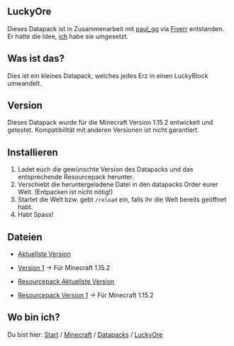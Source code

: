 ## LuckyOre

Dieses Datapack ist in Zusammenarbeit mit [paul_gg](https://www.fiverr.com/paul_gg) via [Fiverr](https://www.fiverr.com/rafaelurben/make-you-a-minecraft-datapack) entstanden.
Er hatte die Idee, [ich](https://fiverr.com/rafaelurben) habe sie umgesetzt.

## Was ist das?

Dies ist ein kleines Datapack, welches jedes Erz in einen LuckyBlock umwandelt.

## Version

Dieses Datapack wurde für die Minecraft Version 1.15.2 entwickelt und getestet. Kompatibilität mit anderen Versionen ist nicht garantiert.


## Installieren

1. Ladet euch die gewünschte Version des Datapacks und das entsprechende Resourcepack herunter.
2. Verschiebt die heruntergeladene Datei in den datapacks Order eurer Welt. (Entpacken ist nicht nötig!)
3. Startet die Welt bzw. gebt `/reload` ein, falls ihr die Welt bereits geöffnet habt.
4. Habt Spass!


## Dateien

- [Aktuellste Version](https://github.com/rafaelurben/mc-luckyore/raw/master/downloads/luckyore-v1.zip)
- [Version 1](https://github.com/rafaelurben/mc-luckyore/raw/master/downloads/luckyore-v1.zip) -> Für Minecraft 1.15.2

- [Resourcepack Aktuellste Version](https://github.com/rafaelurben/mc-luckyore/raw/master/downloads/luckyore-resources-v1.zip)
- [Resourcepack Version 1](https://github.com/rafaelurben/mc-luckyore/raw/master/downloads/luckyore-resources-v1.zip) -> Für Minecraft 1.15.2

## Wo bin ich?

Du bist hier: [Start](https://rafaelurben.github.io) / [Minecraft](https://rafaelurben.github.io/minecraft) / [Datapacks](https://rafaelurben.github.io/minecraft/datapacks) / [LuckyOre](https://rafaelurben.github.io/minecraft/datapacks/luckyore)

